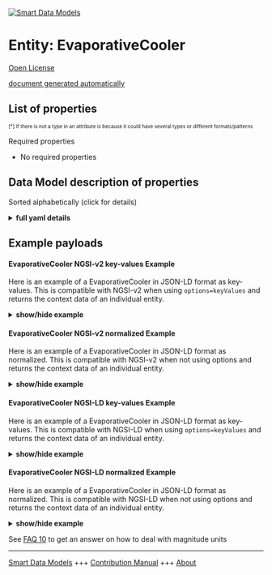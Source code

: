 <!-- 10-Header -->  
[![Smart Data Models](https://smartdatamodels.org/wp-content/uploads/2022/01/SmartDataModels_logo.png "Logo")](https://smartdatamodels.org)  
Entity: EvaporativeCooler  
=========================<!-- /10-Header -->  
<!-- 15-License -->  
[Open License](https://github.com/smart-data-models//dataModel.S4BLDG/blob/master/EvaporativeCooler/LICENSE.md)  
[document generated automatically](https://docs.google.com/presentation/d/e/2PACX-1vTs-Ng5dIAwkg91oTTUdt8ua7woBXhPnwavZ0FxgR8BsAI_Ek3C5q97Nd94HS8KhP-r_quD4H0fgyt3/pub?start=false&loop=false&delayms=3000#slide=id.gb715ace035_0_60)  
<!-- /15-License -->  
<!-- 20-Description -->  
<!-- /20-Description -->  
<!-- 30-PropertiesList -->  

## List of properties  

<sup><sub>[*] If there is not a type in an attribute is because it could have several types or different formats/patterns</sub></sup>  
<!-- /30-PropertiesList -->  
<!-- 35-RequiredProperties -->  
Required properties  
- No required properties  <!-- /35-RequiredProperties -->  
<!-- 40-RequiredProperties -->  
<!-- /40-RequiredProperties -->  
<!-- 50-DataModelHeader -->  
## Data Model description of properties  
Sorted alphabetically (click for details)  
<!-- /50-DataModelHeader -->  
<!-- 60-ModelYaml -->  
<details><summary><strong>full yaml details</strong></summary>    
```yaml  
EvaporativeCooler:    
  description: An evaporative cooler is a device that cools air by saturating it with water vapor.    
  properties:    
    address:    
      description: The mailing address    
      properties:    
        addressCountry:    
          description: 'Property. The country. For example, Spain. Model:''https://schema.org/addressCountry'''    
          type: string    
        addressLocality:    
          description: 'Property. The locality in which the street address is, and which is in the region. Model:''https://schema.org/addressLocality'''    
          type: string    
        addressRegion:    
          description: 'Property. The region in which the locality is, and which is in the country. Model:''https://schema.org/addressRegion'''    
          type: string    
        district:    
          description: 'A district is a type of administrative division that, in some countries, is managed by the local government.'    
          type: string    
        postOfficeBoxNumber:    
          description: 'Property. The post office box number for PO box addresses. For example, 03578. Model:''https://schema.org/postOfficeBoxNumber'''    
          type: string    
        postalCode:    
          description: 'Property. The postal code. For example, 24004. Model:''https://schema.org/https://schema.org/postalCode'''    
          type: string    
        streetAddress:    
          description: 'Property. The street address. Model:''https://schema.org/streetAddress'''    
          type: string    
        streetNr:    
          description: Number identifying a specific property on a public street.    
          type: string    
      type: object    
      x-ngsi:    
        model: https://schema.org/address    
        type: Property    
    alternateName:    
      description: An alternative name for this item    
      type: string    
      x-ngsi:    
        type: Property    
    areaServed:    
      description: The geographic area where a service or offered item is provided    
      type: string    
      x-ngsi:    
        model: https://schema.org/Text    
        type: Property    
    dataProvider:    
      description: A sequence of characters identifying the provider of the harmonised data entity.    
      type: string    
      x-ngsi:    
        type: Property    
    dateCreated:    
      description: Entity creation timestamp. This will usually be allocated by the storage platform.    
      format: date-time    
      type: string    
      x-ngsi:    
        type: Property    
    dateModified:    
      description: Timestamp of the last modification of the entity. This will usually be allocated by the storage platform.    
      format: date-time    
      type: string    
      x-ngsi:    
        type: Property    
    description:    
      description: A description of this item    
      type: string    
      x-ngsi:    
        type: Property    
    flowArrangement:    
      description: 'Property. CounterFlow: Air and water flow enter in different directions. CrossFlow: Air and water flow are perpendicular. ParallelFlow: air and water flow enter in same directions.'    
      type: string    
      x-ngsi:    
        type: Property    
    hasManufacturer:    
      description: 'Property. A relationship identifying the manufacturer of an entity (e.g., device). The value is expected to be a string or a string with language tag.'    
      type: string    
      x-ngsi:    
        type: Property    
    hasModel:    
      description: 'Property. A relationship identifying the model of an entity (e.g., device). The value is expected to be a string or a string with language tag.'    
      type: string    
      x-ngsi:    
        type: Property    
    heatExchangeArea:    
      $id: https://smart-data-models.github.com/dataModel.SAREF/Measurement    
      derivedFrom: "https://saref.etsi.org/core/v3.1.1/#saref:Measurement"    
      description: Property. Heat exchange area. Usually measured in square metre (m2).    
      license: https://opensource.org/licenses/BSD-3-Clause    
      properties: &evaporativecooler_-_properties_-_operationtemperaturemax_-_properties    
        observedAt:    
          description: Property. A relationship stating the timestamp of an entity (e.g. a measurement).    
          format: date-time    
          type: string    
        unitCode:    
          description: Property. A relationship identifying the unit of measure used for a certain entity.    
          type: string    
        value:    
          description: 'Property. A relationship defining the value of a certain property, e.g., energy or power. Note that, even if numeric values are expected to enable reasoning, measurement values could use other datatypes.'    
          type: number    
      title: Smart data models - Measurement schema    
      type: object    
      x-ngsi:    
        type: Property    
    id:    
      anyOf: &evaporativecooler_-_properties_-_iscontainedinbuildingspace_-_anyof    
        - description: Property. Identifier format of any NGSI entity    
          maxLength: 256    
          minLength: 1    
          pattern: ^[\w\-\.\{\}\$\+\*\[\]`|~^@!,:\\]+$    
          type: string    
        - description: Property. Identifier format of any NGSI entity    
          format: uri    
          type: string    
      description: Unique identifier of the entity    
      x-ngsi:    
        type: Property    
    isContainedInBuildingSpace:    
      anyOf: *evaporativecooler_-_properties_-_iscontainedinbuildingspace_-_anyof    
      description: Relationship. An entity used to define the physical spaces of the building. A building space contains devices or building objects. (BuildingSpace)    
      x-ngsi:    
        type: Property    
    isContainedInPhysicalObject:    
      anyOf: *evaporativecooler_-_properties_-_iscontainedinbuildingspace_-_anyof    
      description: Relationship. Any Object that has a proper space region.  (Definition extracted from DUL ontology) (PhysicalObject)    
      x-ngsi:    
        type: Property    
    isSubSystemOf:    
      description: Relationship. A reference to a system(s) that this Physical Object is part of.    
      items:    
        anyOf: *evaporativecooler_-_properties_-_iscontainedinbuildingspace_-_anyof    
        description: Property. Unique identifier of the entity    
      type: array    
      x-ngsi:    
        type: Relationship    
    location:    
      description: 'Geojson reference to the item. It can be Point, LineString, Polygon, MultiPoint, MultiLineString or MultiPolygon'    
      oneOf:    
        - description: GeoProperty. Geojson reference to the item. Point    
          properties:    
            bbox:    
              items:    
                type: number    
              minItems: 4    
              type: array    
            coordinates:    
              items:    
                type: number    
              minItems: 2    
              type: array    
            type:    
              enum:    
                - Point    
              type: string    
          required:    
            - type    
            - coordinates    
          title: GeoJSON Point    
          type: object    
        - description: GeoProperty. Geojson reference to the item. LineString    
          properties:    
            bbox:    
              items:    
                type: number    
              minItems: 4    
              type: array    
            coordinates:    
              items:    
                items:    
                  type: number    
                minItems: 2    
                type: array    
              minItems: 2    
              type: array    
            type:    
              enum:    
                - LineString    
              type: string    
          required:    
            - type    
            - coordinates    
          title: GeoJSON LineString    
          type: object    
        - description: GeoProperty. Geojson reference to the item. Polygon    
          properties:    
            bbox:    
              items:    
                type: number    
              minItems: 4    
              type: array    
            coordinates:    
              items:    
                items:    
                  items:    
                    type: number    
                  minItems: 2    
                  type: array    
                minItems: 4    
                type: array    
              type: array    
            type:    
              enum:    
                - Polygon    
              type: string    
          required:    
            - type    
            - coordinates    
          title: GeoJSON Polygon    
          type: object    
        - description: GeoProperty. Geojson reference to the item. MultiPoint    
          properties:    
            bbox:    
              items:    
                type: number    
              minItems: 4    
              type: array    
            coordinates:    
              items:    
                items:    
                  type: number    
                minItems: 2    
                type: array    
              type: array    
            type:    
              enum:    
                - MultiPoint    
              type: string    
          required:    
            - type    
            - coordinates    
          title: GeoJSON MultiPoint    
          type: object    
        - description: GeoProperty. Geojson reference to the item. MultiLineString    
          properties:    
            bbox:    
              items:    
                type: number    
              minItems: 4    
              type: array    
            coordinates:    
              items:    
                items:    
                  items:    
                    type: number    
                  minItems: 2    
                  type: array    
                minItems: 2    
                type: array    
              type: array    
            type:    
              enum:    
                - MultiLineString    
              type: string    
          required:    
            - type    
            - coordinates    
          title: GeoJSON MultiLineString    
          type: object    
        - description: GeoProperty. Geojson reference to the item. MultiLineString    
          properties:    
            bbox:    
              items:    
                type: number    
              minItems: 4    
              type: array    
            coordinates:    
              items:    
                items:    
                  items:    
                    items:    
                      type: number    
                    minItems: 2    
                    type: array    
                  minItems: 4    
                  type: array    
                type: array    
              type: array    
            type:    
              enum:    
                - MultiPolygon    
              type: string    
          required:    
            - type    
            - coordinates    
          title: GeoJSON MultiPolygon    
          type: object    
      x-ngsi:    
        type: GeoProperty    
    name:    
      description: The name of this item.    
      type: string    
      x-ngsi:    
        type: Property    
    operationTemperatureMax:    
      $id: https://smart-data-models.github.com/dataModel.SAREF/Measurement    
      derivedFrom: "https://saref.etsi.org/core/v3.1.1/#saref:Measurement"    
      description: 'Property. Allowable operation ambient (air, fluid) temperature range. Usually measured in degrees Kelvin (K).'    
      license: https://opensource.org/licenses/BSD-3-Clause    
      properties: *evaporativecooler_-_properties_-_operationtemperaturemax_-_properties    
      title: Smart data models - Measurement schema    
      type: object    
      x-ngsi:    
        type: Property    
    operationTemperatureMin:    
      $id: https://smart-data-models.github.com/dataModel.SAREF/Measurement    
      derivedFrom: "https://saref.etsi.org/core/v3.1.1/#saref:Measurement"    
      description: 'Property. Allowable operation ambient (air, fluid) temperature range. Usually measured in degrees Kelvin (K).'    
      license: https://opensource.org/licenses/BSD-3-Clause    
      properties: *evaporativecooler_-_properties_-_operationtemperaturemax_-_properties    
      title: Smart data models - Measurement schema    
      type: object    
      x-ngsi:    
        type: Property    
    owner:    
      description: A List containing a JSON encoded sequence of characters referencing the unique Ids of the owner(s)    
      items:    
        anyOf: *evaporativecooler_-_properties_-_iscontainedinbuildingspace_-_anyof    
        description: Property. Unique identifier of the entity    
      type: array    
      x-ngsi:    
        type: Property    
    seeAlso:    
      description: list of uri pointing to additional resources about the item    
      oneOf:    
        - items:    
            format: uri    
            type: string    
          minItems: 1    
          type: array    
        - format: uri    
          type: string    
      x-ngsi:    
        type: Property    
    source:    
      description: 'A sequence of characters giving the original source of the entity data as a URL. Recommended to be the fully qualified domain name of the source provider, or the URL to the source object.'    
      type: string    
      x-ngsi:    
        type: Property    
    type:    
      description: Property. It must be equal to `EvaporativeCooler`.    
      enum:    
        - EvaporativeCooler    
      type: string    
      x-ngsi:    
        type: Property    
    waterRequirement:    
      $id: https://smart-data-models.github.com/dataModel.SAREF/Measurement    
      derivedFrom: "https://saref.etsi.org/core/v3.1.1/#saref:Measurement"    
      description: Property. Make-up water requirement. Usually measured in m3/s.    
      license: https://opensource.org/licenses/BSD-3-Clause    
      properties: *evaporativecooler_-_properties_-_operationtemperaturemax_-_properties    
      title: Smart data models - Measurement schema    
      type: object    
      x-ngsi:    
        type: Property    
  required:    
    - id    
    - type    
  type: object    
  x-derived-from: "https://saref.etsi.org/saref4bldg/v1.1.2/#s4bldg:EvaporativeCooler"    
  x-disclaimer: 'Redistribution and use in source and binary forms, with or without modification, are permitted  provided that the license conditions are met. Copyleft (c) 2022 Contributors to Smart Data Models Program'    
  x-license-url: https://github.com/smart-data-models/dataModel.S4BLDG/blob/master/EvaporativeCooler/LICENSE.md    
  x-model-schema: https://smart-data-models.github.com/dataModel.SAREF4BLDG/EvaporativeCooler/schema.json    
  x-model-tags: SAREF EvaporativeCooler    
  x-version: 0.0.1    
```  
</details>    
<!-- /60-ModelYaml -->  
<!-- 70-MiddleNotes -->  
<!-- /70-MiddleNotes -->  
<!-- 80-Examples -->  
## Example payloads    
#### EvaporativeCooler NGSI-v2 key-values Example    
Here is an example of a EvaporativeCooler in JSON-LD format as key-values. This is compatible with NGSI-v2 when  using `options=keyValues` and returns the context data of an individual entity.  
<details><summary><strong>show/hide example</strong></summary>    
```json  
{  
    "id": "urn:ngsi-ld:EvaporativeCooler:54b020f5-a24c-4e78-af69-ab730287a7fb",  
    "type": "EvaporativeCooler",  
    "flowArrangement": "Walk",  
    "heatExchangeArea": 0.0154798489699417,  
    "operationTemperatureMax": 0.8076614358257233,  
    "operationTemperatureMin": 0.05752519637609499,  
    "waterRequirement": 0.48344490145201957,  
    "isContainedInBuildingSpace": "urn:ngsi-ld:BuildingSpace:b2cc75eb-3d85-44ce-b594-0c9c036f5f20",  
    "isContainedInPhysicalObject": "urn:ngsi-ld:PhysicalObject:76419a51-5245-4bbe-b246-b2d4278d8c91",  
    "isSubSystemOf": [  
        "urn:ngsi-ld:System:ad240648-fa46-4518-82b1-4f4baa6d5de7",  
        "urn:ngsi-ld:System:3f9f73d3-72a5-4538-8869-c17a4b9df476",  
        "urn:ngsi-ld:System:ec373deb-a7d7-4b21-9e0e-9adffd16c74c"  
    ],  
    "hasManufacturer": "EvaporativeCooler Company Inc.",  
    "hasModel": "EvaporativeCooler 0.1.2",  
    "dateCreated": "2023-01-26T11:22:41Z",  
    "dateModified": "2023-01-26T09:06:31Z",  
    "source": "Import",  
    "name": "EvaporativeCooler",  
    "alternateName": "EvaporativeCooler type 2",  
    "description": "EvaporativeCooler of limited EvaporativeCooler types",  
    "dataProvider": "IFC file"  
}  
```  
</details>  
#### EvaporativeCooler NGSI-v2 normalized Example    
Here is an example of a EvaporativeCooler in JSON-LD format as normalized. This is compatible with NGSI-v2 when not using options and returns the context data of an individual entity.  
<details><summary><strong>show/hide example</strong></summary>    
```json  
{  
  "id": "urn:ngsi-ld:EvaporativeCooler:0a346c54-49ed-4047-a778-8db06579e512",  
  "type": "EvaporativeCooler",  
  "flowArrangement": {  
    "type": "Text",  
    "value": "Music"  
  },  
  "heatExchangeArea": {  
    "type": "Measurement",  
    "value": 0.7281726107323353  
  },  
  "operationTemperatureMax": {  
    "type": "Measurement",  
    "value": 0.6966196068493681  
  },  
  "operationTemperatureMin": {  
    "type": "Measurement",  
    "value": 0.2633641809598216  
  },  
  "waterRequirement": {  
    "type": "Measurement",  
    "value": 0.34619924829877713  
  },  
  "isContainedInBuildingSpace": {  
    "type": "URI",  
    "value": "urn:ngsi-ld:BuildingSpace:09f6bb8b-789e-4410-a7d4-8927eea55d49"  
  },  
  "isContainedInPhysicalObject": {  
    "type": "URI",  
    "value": "urn:ngsi-ld:PhysicalObject:d4b8632d-7fad-4de8-901e-4efd140dbd98"  
  },  
  "isSubSystemOf": {  
    "type": "array",  
    "value": [  
      {  
        "type": "URI",  
        "value": "urn:ngsi-ld:System:0dd5150e-9430-493e-aba8-3843ca28c5e9"  
      },  
      {  
        "type": "URI",  
        "value": "urn:ngsi-ld:System:c101e62e-699a-4ac8-82c9-271f229e05ba"  
      },  
      {  
        "type": "URI",  
        "value": "urn:ngsi-ld:System:8dea165b-31d9-40ac-900e-eced972e318d"  
      }  
    ]  
  },  
  "hasManufacturer": {  
    "type": "Text",  
    "value": "EvaporativeCooler Company Inc."  
  },  
  "hasModel": {  
    "type": "Text",  
    "value": "EvaporativeCooler 0.1.2"  
  },  
  "dateCreated": {  
    "type": "DateTime",  
    "value": "2023-01-25T19:12:10.9508051+01:00"  
  },  
  "dateModified": {  
    "type": "DateTime",  
    "value": "2023-01-26T07:18:26.9847952+01:00"  
  },  
  "source": {  
    "type": "Text",  
    "value": "Import"  
  },  
  "name": {  
    "type": "Text",  
    "value": "EvaporativeCooler"  
  },  
  "alternateName": {  
    "type": "Text",  
    "value": "EvaporativeCooler type 2"  
  },  
  "description": {  
    "type": "Text",  
    "value": "EvaporativeCooler of limited EvaporativeCooler types"  
  },  
  "dataProvider": {  
    "type": "Text",  
    "value": "IFC file"  
  }  
}  
```  
</details>  
#### EvaporativeCooler NGSI-LD key-values Example    
Here is an example of a EvaporativeCooler in JSON-LD format as key-values. This is compatible with NGSI-LD when  using `options=keyValues` and returns the context data of an individual entity.  
<details><summary><strong>show/hide example</strong></summary>    
```json  
{  
  "id": "urn:ngsi-ld:EvaporativeCooler:54b020f5-a24c-4e78-af69-ab730287a7fb",  
  "type": "EvaporativeCooler",  
  "flowArrangement": "Walk",  
  "heatExchangeArea": 0.0154798489699417,  
  "operationTemperatureMax": 0.8076614358257233,  
  "operationTemperatureMin": 0.05752519637609499,  
  "waterRequirement": 0.48344490145201957,  
  "isContainedInBuildingSpace": "urn:ngsi-ld:BuildingSpace:b2cc75eb-3d85-44ce-b594-0c9c036f5f20",  
  "isContainedInPhysicalObject": "urn:ngsi-ld:PhysicalObject:76419a51-5245-4bbe-b246-b2d4278d8c91",  
  "isSubSystemOf": [  
    "urn:ngsi-ld:System:ad240648-fa46-4518-82b1-4f4baa6d5de7",  
    "urn:ngsi-ld:System:3f9f73d3-72a5-4538-8869-c17a4b9df476",  
    "urn:ngsi-ld:System:ec373deb-a7d7-4b21-9e0e-9adffd16c74c"  
  ],  
  "hasManufacturer": "EvaporativeCooler Company Inc.",  
  "hasModel": "EvaporativeCooler 0.1.2",  
  "dateCreated": "2023-01-26T11:22:41Z",  
  "dateModified": "2023-01-26T09:06:31Z",  
  "source": "Import",  
  "name": "EvaporativeCooler",  
  "alternateName": "EvaporativeCooler type 2",  
  "description": "EvaporativeCooler of limited EvaporativeCooler types",  
  "dataProvider": "IFC file",  
  "@context": [  
    "https://raw.githubusercontent.com/smart-data-models/dataModel.S4BLDG/master/context.jsonld",  
    "https://uri.etsi.org/ngsi-ld/v1/ngsi-ld-core-context.jsonld"  
  ]  
}  
```  
</details>  
#### EvaporativeCooler NGSI-LD normalized Example    
Here is an example of a EvaporativeCooler in JSON-LD format as normalized. This is compatible with NGSI-LD when not using options and returns the context data of an individual entity.  
<details><summary><strong>show/hide example</strong></summary>    
```json  
{  
  "id": "urn:ngsi-ld:EvaporativeCooler:1eca9015-b483-4e0b-9f5c-eda9902c092d",  
  "type": "EvaporativeCooler",  
  "flowArrangement": {  
    "type": "Property",  
    "value": "COM"  
  },  
  "heatExchangeArea": {  
    "type": "Property",  
    "unitCode": "m2",  
    "observedAt": "2023-01-25T17:08:28Z",  
    "value": 0.7584250696633893  
  },  
  "operationTemperatureMax": {  
    "type": "Property",  
    "unitCode": "K",  
    "observedAt": "2023-01-25T18:14:01Z",  
    "value": 0.692516512025741  
  },  
  "operationTemperatureMin": {  
    "type": "Property",  
    "unitCode": "K",  
    "observedAt": "2023-01-25T20:42:27Z",  
    "value": 0.7188097385031748  
  },  
  "waterRequirement": {  
    "type": "Property",  
    "unitCode": "m3/s",  
    "observedAt": "2023-01-26T08:51:16Z",  
    "value": 0.11534754798971114  
  },  
  "isContainedInBuildingSpace": {  
    "type": "Relationship",  
    "object": "urn:ngsi-ld:BuildingSpace:73720b9e-732d-4566-91b8-7155f46be5ce"  
  },  
  "isContainedInPhysicalObject": {  
    "type": "Relationship",  
    "object": "urn:ngsi-ld:PhysicalObject:b0b36411-8e0e-460e-9e23-b05ab337d6b5"  
  },  
  "isSubSystemOf": [  
    {  
      "type": "Relationship",  
      "object": "urn:ngsi-ld:System:b0207455-4fc3-4b08-bdcf-9b605a3c4ca5"  
    },  
    {  
      "type": "Relationship",  
      "object": "urn:ngsi-ld:System:7ed66c88-e9d3-4b03-8cb8-a3a5cac78535"  
    },  
    {  
      "type": "Relationship",  
      "object": "urn:ngsi-ld:System:6c3a2470-0188-4b7f-b870-9cd359fd4111"  
    }  
  ],  
  "hasManufacturer": {  
    "type": "Property",  
    "value": "EvaporativeCooler Company Inc."  
  },  
  "hasModel": {  
    "type": "Property",  
    "value": "EvaporativeCooler 0.1.2"  
  },  
  "dateCreated": {  
    "type": "Property",  
    "value": "2023-01-26T00:32:51Z"  
  },  
  "dateModified": {  
    "type": "Property",  
    "value": "2023-01-26T12:51:38Z"  
  },  
  "source": {  
    "type": "Property",  
    "value": "Import"  
  },  
  "name": {  
    "type": "Property",  
    "value": "EvaporativeCooler"  
  },  
  "alternateName": {  
    "type": "Property",  
    "value": "EvaporativeCooler type 2"  
  },  
  "description": {  
    "type": "Property",  
    "value": "EvaporativeCooler of limited EvaporativeCooler types"  
  },  
  "dataProvider": {  
    "type": "Property",  
    "value": "IFC file"  
  },  
  "@context": [  
    "https://raw.githubusercontent.com/smart-data-models/dataModel.S4BLDG/master/context.jsonld",  
    "https://uri.etsi.org/ngsi-ld/v1/ngsi-ld-core-context.jsonld"  
  ]  
}  
```  
</details><!-- /80-Examples -->  
<!-- 90-FooterNotes -->  
<!-- /90-FooterNotes -->  
<!-- 95-Units -->  
See [FAQ 10](https://smartdatamodels.org/index.php/faqs/) to get an answer on how to deal with magnitude units  
<!-- /95-Units -->  
<!-- 97-LastFooter -->  
---  
[Smart Data Models](https://smartdatamodels.org) +++ [Contribution Manual](https://bit.ly/contribution_manual) +++ [About](https://bit.ly/Introduction_SDM)<!-- /97-LastFooter -->  
